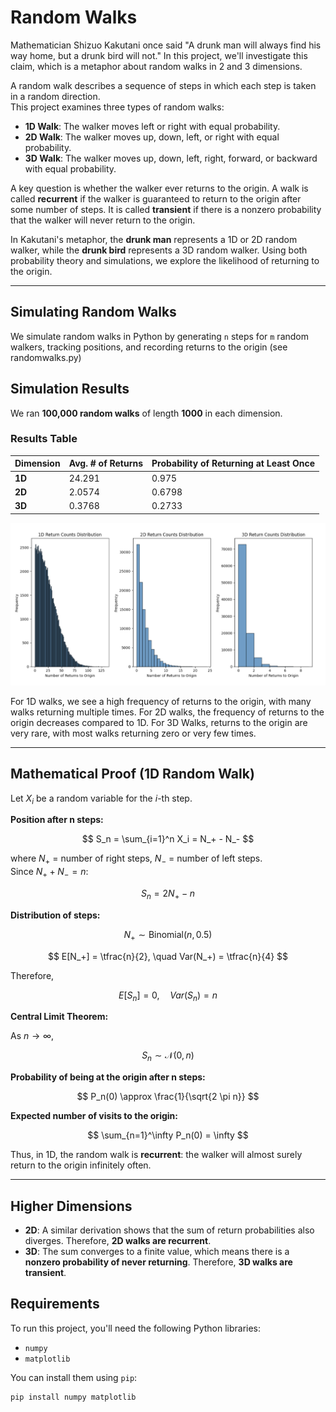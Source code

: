 # Random Walks

Mathematician Shizuo Kakutani once said "A drunk man will always find his way home, but a drunk bird will not." 
In this project, we'll investigate this claim, which is a metaphor about random walks in 2 and 3 dimensions. 

A random walk describes a sequence of steps in which each step is taken in a random direction.  
This project examines three types of random walks:

- **1D Walk**: The walker moves left or right with equal probability.  
- **2D Walk**: The walker moves up, down, left, or right with equal probability.  
- **3D Walk**: The walker moves up, down, left, right, forward, or backward with equal probability.  

A key question is whether the walker ever returns to the origin. A walk is called **recurrent** if the walker is guaranteed to return to the origin after some number of steps. It is called **transient** if there is a nonzero probability that the walker will never return to the origin. 

In Kakutani's metaphor, the **drunk man** represents a 1D or 2D random walker, while the **drunk bird** represents a 3D random walker. Using both probability theory and simulations, we explore the likelihood of returning to the origin.

---

## Simulating Random Walks
We simulate random walks in Python by generating `n` steps for `m` random walkers, tracking positions, and recording returns to the origin (see randomwalks.py)

## Simulation Results

We ran **100,000 random walks** of length **1000** in each dimension.

### Results Table

| Dimension | Avg. # of Returns | Probability of Returning at Least Once |
|-----------|------------------|----------------------------------------|
| **1D**    | 24.291           | 0.975                                  |
| **2D**    | 2.0574           | 0.6798                                 |
| **3D**    | 0.3768           | 0.2733                                 |

![Distribution of Number of Returns to Origin](distributions.png)

For 1D walks, we see a high frequency of returns to the origin, with many walks returning multiple times. For 2D walks, the frequency of returns to the origin decreases compared to 1D. For 3D Walks, returns to the origin are very rare, with most walks returning zero or very few times.

---

## Mathematical Proof (1D Random Walk)

Let $X_i$ be a random variable for the $i$-th step.

**Position after n steps:**

$$
S_n = \sum_{i=1}^n X_i = N_+ - N_-
$$

where $N_+$ = number of right steps, $N_-$ = number of left steps.  
Since $N_+ + N_- = n$:

$$
S_n = 2N_+ - n
$$

**Distribution of steps:**

$$
N_+ \sim \text{Binomial}(n, 0.5)
$$

$$
E[N_+] = \tfrac{n}{2}, \quad Var(N_+) = \tfrac{n}{4}
$$

Therefore,

$$
E[S_n] = 0, \quad Var(S_n) = n
$$

**Central Limit Theorem:**

As $n \to \infty$,

$$
S_n \sim \mathcal{N}(0, n)
$$

**Probability of being at the origin after n steps:**

$$
P_n(0) \approx \frac{1}{\sqrt{2 \pi n}}
$$

**Expected number of visits to the origin:**

$$
\sum_{n=1}^\infty P_n(0) = \infty
$$

Thus, in 1D, the random walk is **recurrent**: the walker will almost surely return to the origin infinitely often.

---

## Higher Dimensions
- **2D**: A similar derivation shows that the sum of return probabilities also diverges. Therefore, **2D walks are recurrent**.  
- **3D**: The sum converges to a finite value, which means there is a **nonzero probability of never returning**. Therefore, **3D walks are transient**.  

## Requirements

To run this project, you'll need the following Python libraries:

- `numpy`
- `matplotlib`

You can install them using `pip`:

```bash
pip install numpy matplotlib
